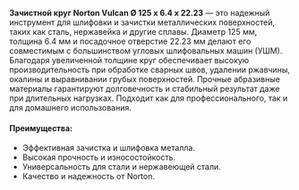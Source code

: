 **Зачистной круг Norton Vulcan Ø 125 x 6.4 x 22.23** — это надежный инструмент для шлифовки и зачистки металлических поверхностей, таких как сталь, нержавейка и другие сплавы. Диаметр 125 мм, толщина 6.4 мм и посадочное отверстие 22.23 мм делают его совместимым с большинством угловых шлифовальных машин (УШМ). Благодаря увеличенной толщине круг обеспечивает высокую производительность при обработке сварных швов, удалении ржавчины, окалины и выравнивании грубых поверхностей. Прочные абразивные материалы гарантируют долговечность и стабильный результат даже при длительных нагрузках. Подходит как для профессионального, так и для домашнего использования.

#### Преимущества:

- Эффективная зачистка и шлифовка металла.
- Высокая прочность и износостойкость.
- Универсальность для стали и нержавеющей стали.
- Качество и надежность от Norton.
